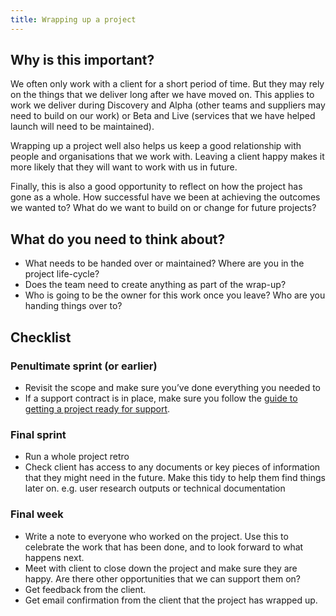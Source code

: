 ```yaml
---
title: Wrapping up a project
---
```

## Why is this important?

We often only work with a client for a short period of time. But they may rely
on the things that we deliver long after we have moved on. This applies to work
we deliver during Discovery and Alpha (other teams and suppliers may need to
build on our work) or Beta and Live (services that we have helped launch will
need to be maintained).

Wrapping up a project well also helps us keep a good relationship with people
and organisations that we work with. Leaving a client happy makes it more likely
that they will want to work with us in future.

Finally, this is also a good opportunity to reflect on how the project has gone
as a whole. How successful have we been at achieving the outcomes we wanted to?
What do we want to build on or change for future projects?

## What do you need to think about?

* What needs to be handed over or maintained? Where are you in the project
  life-cycle?
* Does the team need to create anything as part of the wrap-up?
* Who is going to be the owner for this work once you leave? Who are you handing
  things over to?

## Checklist

### Penultimate sprint (or earlier)

* Revisit the scope and make sure you’ve done everything you needed to
* If a support contract is in place, make sure you follow the
  [guide to getting a project ready for support](/guides/getting-a-project-ready-for-support).

### Final sprint

* Run a whole project retro
* Check client has access to any documents or key pieces of information that
  they might need in the future. Make this tidy to help them find things later
  on. e.g. user research outputs or technical documentation

### Final week

* Write a note to everyone who worked on the project. Use this to celebrate the
  work that has been done, and to look forward to what happens next.
* Meet with client to close down the project and make sure they are happy. Are
  there other opportunities that we can support them on?
* Get feedback from the client.
* Get email confirmation from the client that the project has wrapped up.